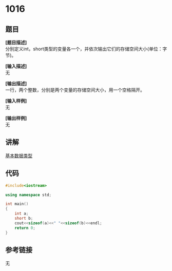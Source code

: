 # 1016
## 题目  
**[题目描述]**  
分别定义int，short类型的变量各一个，并依次输出它们的存储空间大小(单位：字节)。  

**[输入描述]**   
无  

**[输出描述]**  
一行，两个整数，分别是两个变量的存储空间大小，用一个空格隔开。  

**[输入样例]**  
无  

**[输出样例]**  
无  

## 讲解    
[基本数据类型](a)  

## 代码   

```cpp
#include<iostream>  

using namespace std;  

int main()  
{  
	int a;  
	short b;  
	cout<<sizeof(a)<<" "<<sizeof(b)<<endl;   
	return 0;  
}  
```

## 参考链接   
无  
